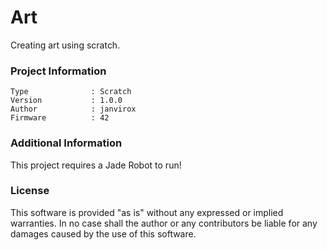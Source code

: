 Art
================

Creating art using scratch.

### Project Information
```
Type              : Scratch
Version           : 1.0.0
Author            : janvirox
Firmware          : 42
```

### Additional Information
This project requires a Jade Robot to run!

### License
This software is provided "as is" without any expressed or implied warranties.  In no case shall the author or any contributors be liable for any damages caused by the use of this software.

